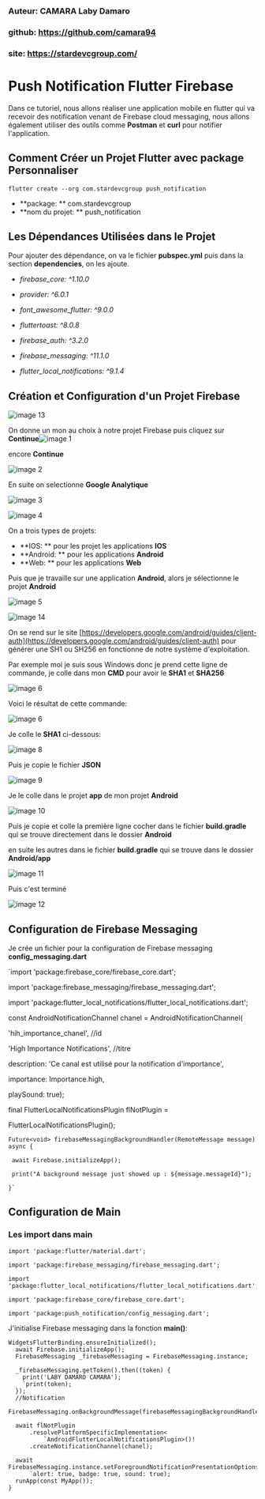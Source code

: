 ### Auteur: CAMARA Laby Damaro

### github: https://github.com/camara94

### site: https://stardevcgroup.com/

# Push Notification Flutter Firebase

Dans ce tutoriel, nous allons réaliser une application mobile en flutter qui va recevoir des notification venant de Firebase cloud messaging, nous allons également utiliser des outils comme **Postman** et **curl** pour notifier l'application.


## Comment Créer un Projet Flutter avec package Personnaliser

`flutter create --org com.stardevcgroup push_notification `

* **package: ** com.stardevcgroup 
* **nom du projet: ** push_notification

## Les Dépendances Utilisées dans le Projet

Pour ajouter des dépendance, on va le fichier **pubspec.yml** puis dans la section **dependencies**, on les ajoute.

* *firebase_core: ^1.10.0*
* *provider: ^6.0.1*

* *font_awesome_flutter: ^9.0.0*

* *fluttertoast: ^8.0.8*

* *firebase_auth: ^3.2.0*

* *firebase_messaging: ^11.1.0*

* *flutter_local_notifications: ^9.1.4*

## Création et Configuration d'un Projet Firebase

![image 13](images/13.png)

On donne un mon au choix à notre projet Firebase puis  cliquez sur **Continue**![image 1](images/1.png)

encore **Continue**

![image 2](images/2.png)



En suite on selectionne **Google Analytique**

![image 3](images/3.png)





![image 4](images/4.png)



On a trois types de projets:

* **IOS: ** pour les projet les applications **IOS**
* **Android: ** pour les applications **Android**
* **Web: ** pour les applications **Web**

Puis que je travaille sur une application **Android**, alors je sélectionne le projet **Android**

![image 5](images/5.png)



![image 14](images/14.png)

On se rend sur le site  [https://developers.google.com/android/guides/client-auth](https://developers.google.com/android/guides/client-auth) pour générer une SH1 ou SH256 en fonctionne de notre système d'exploitation.

Par exemple moi je suis sous Windows donc je prend cette ligne de commande, je colle dans mon **CMD** pour avoir le **SHA1** et **SHA256**

![image 6](images/6.png)

Voici le résultat de cette commande:

![image 6](images/7.png)



Je colle le **SHA1** ci-dessous:

![image 8](images/8.png)

Puis je copie le fichier **JSON**

![image 9](images/9.png)

Je le colle dans le projet **app** de mon projet  **Android**

![image 10](images/10.png)



Puis je copie et colle la première ligne cocher dans le fichier **build.gradle** qui se trouve directement dans le dossier **Android**

en suite les autres dans le fichier **build.gradle** qui se trouve dans le dossier **Android/app**

![image 11](images/11.png)

Puis c'est terminé

![image 12](images/12.png)

## Configuration de Firebase Messaging

Je crée un fichier pour la configuration de Firebase messaging **config_messaging.dart**

`import 'package:firebase_core/firebase_core.dart';

import 'package:firebase_messaging/firebase_messaging.dart';

import 'package:flutter_local_notifications/flutter_local_notifications.dart';



const AndroidNotificationChannel chanel = AndroidNotificationChannel(

  'hih_importance_chanel', //id

  'High Importance Notifications', //titre

  description: 'Ce canal est utilisé pour la notification d'importance',

  importance: Importance.high,

  playSound: true);



final FlutterLocalNotificationsPlugin flNotPlugin =

  FlutterLocalNotificationsPlugin();



```
Future<void> firebaseMessagingBackgroundHandler(RemoteMessage message) async {

 await Firebase.initializeApp();

 print("A background message just showed up : ${message.messageId}");

}`
```

## Configuration de Main

### Les import dans main

```
import 'package:flutter/material.dart';

import 'package:firebase_messaging/firebase_messaging.dart';

import 'package:flutter_local_notifications/flutter_local_notifications.dart';

import 'package:firebase_core/firebase_core.dart';

import 'package:push_notification/config_messaging.dart';
```

J'initialise Firebase messaging dans la fonction **main()**:

```
WidgetsFlutterBinding.ensureInitialized();
  await Firebase.initializeApp();
  FirebaseMessaging _firebaseMessaging = FirebaseMessaging.instance;

  _firebaseMessaging.getToken().then((token) {
    print('LABY DAMARO CAMARA');
    `print(token);
  });
  //Notification
  FirebaseMessaging.onBackgroundMessage(firebaseMessagingBackgroundHandler);

  await flNotPlugin
      .resolvePlatformSpecificImplementation<
          `AndroidFlutterLocalNotificationsPlugin>()!
      .createNotificationChannel(chanel);

  await FirebaseMessaging.instance.setForegroundNotificationPresentationOptions(
      `alert: true, badge: true, sound: true);
  runApp(const MyApp());
}
```


